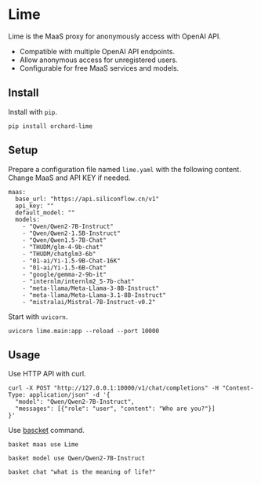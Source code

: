 # Lime

Lime is the MaaS proxy for anonymously access with OpenAI API.

* Compatible with multiple OpenAI API endpoints.
* Allow anonymous access for unregistered users.
* Configurable for free MaaS services and models.

## Install

Install with `pip`.

```
pip install orchard-lime
```

## Setup

Prepare a configuration file named `lime.yaml` with the following content. Change MaaS and API KEY if needed.

```
maas:
  base_url: "https://api.siliconflow.cn/v1"
  api_key: ""
  default_model: ""
  models:
    - "Qwen/Qwen2-7B-Instruct"
    - "Qwen/Qwen2-1.5B-Instruct"
    - "Qwen/Qwen1.5-7B-Chat"
    - "THUDM/glm-4-9b-chat"
    - "THUDM/chatglm3-6b"
    - "01-ai/Yi-1.5-9B-Chat-16K"
    - "01-ai/Yi-1.5-6B-Chat"
    - "google/gemma-2-9b-it"
    - "internlm/internlm2_5-7b-chat"
    - "meta-llama/Meta-Llama-3-8B-Instruct"
    - "meta-llama/Meta-Llama-3.1-8B-Instruct"
    - "mistralai/Mistral-7B-Instruct-v0.2"
```

Start with `uvicorn`.

```
uvicorn lime.main:app --reload --port 10000
```

## Usage

Use HTTP API with curl.

```
curl -X POST "http://127.0.0.1:10000/v1/chat/completions" -H "Content-Type: application/json" -d '{
  "model": "Qwen/Qwen2-7B-Instruct",
  "messages": [{"role": "user", "content": "Who are you?"}]
}'
```

Use [bascket](https://github.com/OrchardUniverse/basket) command.

```
basket maas use Lime

basket model use Qwen/Qwen2-7B-Instruct

basket chat "what is the meaning of life?"
```
